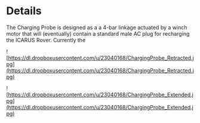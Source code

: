 # Details #

The Charging Probe is designed as a a 4-bar linkage actuated by a winch motor that will (eventually) contain a standard male AC plug for recharging the ICARUS Rover.  Currently the



![https://dl.dropboxusercontent.com/u/23040168/ChargingProbe_Retracted.jpg](https://dl.dropboxusercontent.com/u/23040168/ChargingProbe_Retracted.jpg)


![https://dl.dropboxusercontent.com/u/23040168/ChargingProbe_Extended.jpg](https://dl.dropboxusercontent.com/u/23040168/ChargingProbe_Extended.jpg)